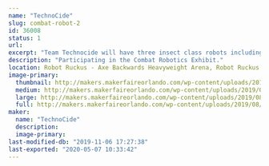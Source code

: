 ```yaml
---
name: "TechnoCide"
slug: combat-robot-2
id: 36008
status: 1
url: 
excerpt: "Team Technocide will have three insect class robots including \"Venom\", \"Recon\" and \"KRAWL\"."
description: "Participating in the Combat Robotics Exhibit."
location: Robot Ruckus - Axe Backwards Heavyweight Arena, Robot Ruckus - Small Arena
image-primary:
  thumbnail: http://makers.makerfaireorlando.com/wp-content/uploads/2019/08/Technocide-Banner-Black-x720-150x150.jpg
  medium: http://makers.makerfaireorlando.com/wp-content/uploads/2019/08/Technocide-Banner-Black-x720-300x84.jpg
  large: http://makers.makerfaireorlando.com/wp-content/uploads/2019/08/Technocide-Banner-Black-x720-1024x288.jpg
  full: http://makers.makerfaireorlando.com/wp-content/uploads/2019/08/Technocide-Banner-Black-x720.jpg
maker:
  name: "TechnoCide"
  description:
  image-primary: 
last-modified-db: "2019-11-06 17:27:38"
last-exported: "2020-05-07 10:33:42"
---
```

